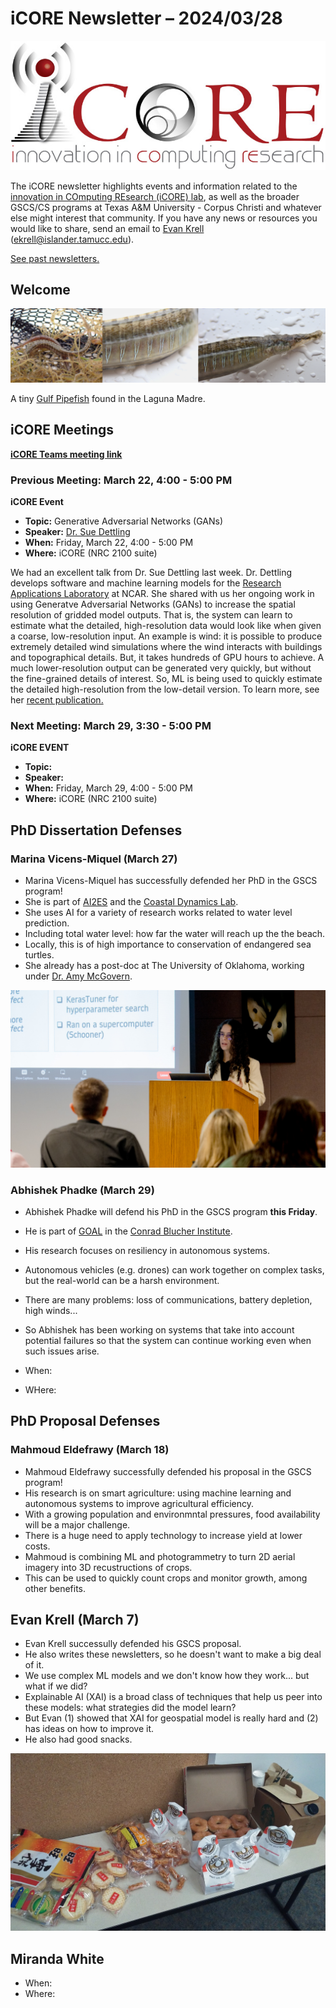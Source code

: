 # iCORE Newsletter – 2024/03/28

![logo](../img/logo_plain_sm.jpg)

The iCORE newsletter highlights events and information related to the [innovation in COmputing REsearch (iCORE) lab](https://icore.tamucc.edu/),
as well as the broader GSCS/CS programs at Texas A&M University - Corpus Christi and whatever else might interest that community.
If you have any news or resources you would like to share, send an email to [Evan Krell](https://scholar.google.com/citations?user=jLuwYGAAAAAJ&hl=en) (ekrell@islander.tamucc.edu).

[See past newsletters.](https://github.com/ekrell/icore_website/tree/main/news)

## Welcome

![Gulf Pipefish Macro](../img/critterbanner.jpg)

A tiny [Gulf Pipefish](https://www.inaturalist.org/observations/201075044#activity_identification_975eff2d-4494-4808-a0a9-f081982d848a) found in the Laguna Madre. 

## iCORE Meetings

**[iCORE Teams meeting link](https://teams.microsoft.com/l/meetup-join/19%3ameeting_MDdlZDBiMTgtYzVjNS00YjhhLWE5OTctY2Y5YzMyYTljNzU5%40thread.v2/0?context=%7b%22Tid%22%3a%2234cbfaf1-67a6-4781-a9ca-514eb2550b66%22%2c%22Oid%22%3a%22994c008b-0707-4f3c-8ac0-73b65e733430%22%7d)**

### Previous Meeting: March 22, 4:00 - 5:00 PM

**iCORE Event**

- **Topic:** Generative Adversarial Networks (GANs)
- **Speaker:** [Dr. Sue Dettling](https://staff.ucar.edu/users/dettling)
- **When:** Friday, March 22, 4:00 - 5:00 PM
- **Where:** iCORE (NRC 2100 suite)

We had an excellent talk from Dr. Sue Dettling last week. 
Dr. Dettling develops software and machine learning models for the [Research
Applications Laboratory](https://ral.ucar.edu/) at NCAR. 
She shared with us her ongoing work in using Generatve Adversarial Networks (GANs) to increase the spatial resolution of gridded model outputs.
That is, the system can learn to estimate what the detailed, high-resolution data would look like when given a coarse, low-resolution input. 
An example is wind: it is possible to produce extremely detailed wind simulations where the wind interacts with buildings and topographical details. But, it takes hundreds of GPU hours to achieve. 
A much lower-resolution output can be generated very quickly, but without the fine-grained details of interest. 
So, ML is being used to quickly estimate the detailed high-resolution from the low-detail version. 
To learn more, see her [recent publication.](https://wes.copernicus.org/articles/8/1251/2023/)


### Next Meeting: March 29, 3:30 - 5:00 PM

**iCORE EVENT**

- **Topic:** 
- **Speaker:** 
- **When:** Friday, March 29, 4:00 - 5:00 PM
- **Where:** iCORE (NRC 2100 suite)


## PhD Dissertation Defenses

### Marina Vicens-Miquel (March 27)

- Marina Vicens-Miquel has successfully defended her PhD in the GSCS program!
- She is part of [AI2ES](https://www.ai2es.org/) and the [Coastal Dynamics Lab](https://www.coastaldynamicslab.org/).
- She uses AI for a variety of research works related to water level prediction.
- Including total water level: how far the water will reach up the the beach.
- Locally, this is of high importance to conservation of endangered sea turtles.
- She already has a post-doc at The University of Oklahoma, working under [Dr. Amy McGovern](https://www.ou.edu/coe/cs/people/faculty/amy-mcgovern).

![Marina's Defense](../img/marina_defense.jpg)

### Abhishek Phadke (March 29)

- Abhishek Phadke will defend his PhD in the GSCS program **this Friday**.
- He is part of [GOAL](https://antoniomedrano.github.io/GOAL.html) in the [Conrad Blucher Institute](https://www.conradblucherinstitute.org/).
- His research focuses on resiliency in autonomous systems.
- Autonomous vehicles (e.g. drones) can work together on complex tasks, but the real-world can be a harsh environment.
- There are many problems: loss of communications, battery depletion, high winds...
- So Abhishek has been working on systems that take into account potential failures so that the system can continue working even when such issues arise.

- When:
- WHere:

## PhD Proposal Defenses

### Mahmoud Eldefrawy (March 18)

- Mahmoud Eldefrawy successfully defended his proposal in the GSCS program!
- His research is on smart agriculture: using machine learning and autonomous systems to improve agricultural efficiency.
- With a growing population and environmntal pressures, food availability will be a major challenge.
- There is a huge need to apply technology to increase yield at lower costs.
- Mahmoud is combining ML and photogrammetry to turn 2D aerial imagery into 3D recustructions of crops.
- This can be used to quickly count crops and monitor growth, among other benefits. 



## Evan Krell (March 7)

- Evan Krell successully defended his GSCS proposal.
- He also writes these newsletters, so he doesn't want to make a big deal of it.
- We use complex ML models and we don't know how they work... but what if we did?
- Explainable AI (XAI) is a broad class of techniques that help us peer into these models: what strategies did the model learn?
- But Evan (1) showed that XAI for geospatial model is really hard and (2) has ideas on how to improve it.
- He also had good snacks.

![Evan's snacks](../img/evan_snacks.jpg)


## Miranda White

- When: 
- Where: 






